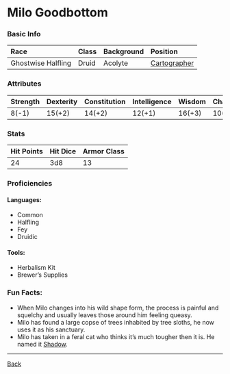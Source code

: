 # Milo Goodbottom

### Basic Info

| Race | Class | Background | Position |
|:--|:--|:--|:--|
| Ghostwise Halfling | Druid | Acolyte | [Cartographer](../Documents/Cartographer.pdf) |

### Attributes

| Strength | Dexterity | Constitution | Intelligence | Wisdom | Charisma |
|:--|:--|:--|:--|:--|:--|
| 8(-1) | 15(+2) | 14(+2) | 12(+1) | 16(+3) | 10(0) |

### Stats

| Hit Points | Hit Dice | Armor Class |
|:--|:--|:--|
| 24 | 3d8 | 13 |

### Proficiencies
#### Languages:
- Common
- Halfling
- Fey
- Druidic

#### Tools:
- Herbalism Kit
- Brewer’s Supplies

### Fun Facts:
- When Milo changes into his wild shape form, the process is painful and squelchy and usually leaves those around him feeling queasy.
- Milo has found a large copse of trees inhabited by tree sloths, he now uses it as his sanctuary.
- Milo has taken in a feral cat who thinks it’s much tougher then it is. He named it [Shadow](../Companions/Shadow.md).

---
[Back](./)